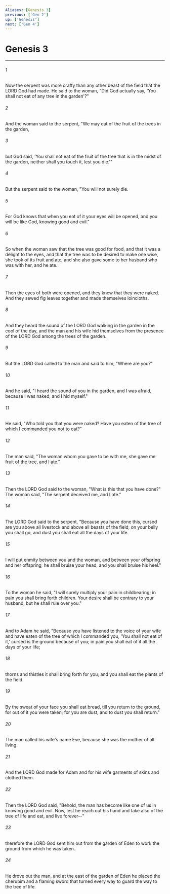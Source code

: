 ```yaml
---
Aliases: [Genesis 3]
previous: ['Gen 2']
up: ['Genesis']
next: ['Gen 4']
---
```

# Genesis 3

***

 

###### 1 
Now the serpent was more crafty than any other beast of the field that the LORD God had made.
 He said to the woman, "Did God actually say, 'You shall not eat of any tree in the garden'?" 
 

###### 2 
And the woman said to the serpent, "We may eat of the fruit of the trees in the garden, 
 

###### 3 
but God said, 'You shall not eat of the fruit of the tree that is in the midst of the garden, neither shall you touch it, lest you die.'" 
 

###### 4 
But the serpent said to the woman, "You will not surely die. 
 

###### 5 
For God knows that when you eat of it your eyes will be opened, and you will be like God, knowing good and evil." 
 

###### 6 
So when the woman saw that the tree was good for food, and that it was a delight to the eyes, and that the tree was to be desired to make one wise, she took of its fruit and ate, and she also gave some to her husband who was with her, and he ate. 
 

###### 7 
Then the eyes of both were opened, and they knew that they were naked. And they sewed fig leaves together and made themselves loincloths.
 
 

###### 8 
And they heard the sound of the LORD God walking in the garden in the cool of the day, and the man and his wife hid themselves from the presence of the LORD God among the trees of the garden. 
 

###### 9 
But the LORD God called to the man and said to him, "Where are you?" 
 

###### 10 
And he said, "I heard the sound of you in the garden, and I was afraid, because I was naked, and I hid myself." 
 

###### 11 
He said, "Who told you that you were naked? Have you eaten of the tree of which I commanded you not to eat?" 
 

###### 12 
The man said, "The woman whom you gave to be with me, she gave me fruit of the tree, and I ate." 
 

###### 13 
Then the LORD God said to the woman, "What is this that you have done?" The woman said, "The serpent deceived me, and I ate."
 
 

###### 14 
The LORD God said to the serpent,
 "Because you have done this, 
 cursed are you above all livestock 
 and above all beasts of the field; 
 on your belly you shall go, 
 and dust you shall eat 
 all the days of your life. 
 
 

###### 15 
I will put enmity between you and the woman, 
 and between your offspring and her offspring; 
 he shall bruise your head, 
 and you shall bruise his heel."
 
 

###### 16 
To the woman he said,
 "I will surely multiply your pain in childbearing; 
 in pain you shall bring forth children. 
 Your desire shall be contrary to your husband, 
 but he shall rule over you."
 
 

###### 17 
And to Adam he said,
 "Because you have listened to the voice of your wife 
 and have eaten of the tree 
 of which I commanded you, 
 'You shall not eat of it,' 
 cursed is the ground because of you; 
 in pain you shall eat of it all the days of your life; 
 
 

###### 18 
thorns and thistles it shall bring forth for you; 
 and you shall eat the plants of the field. 
 
 

###### 19 
By the sweat of your face 
 you shall eat bread, 
 till you return to the ground, 
 for out of it you were taken; 
 for you are dust, 
 and to dust you shall return."
 
 

###### 20 
The man called his wife's name Eve, because she was the mother of all living. 
 

###### 21 
And the LORD God made for Adam and for his wife garments of skins and clothed them.
 
 

###### 22 
Then the LORD God said, "Behold, the man has become like one of us in knowing good and evil. Now, lest he reach out his hand and take also of the tree of life and eat, and live forever--" 
 

###### 23 
therefore the LORD God sent him out from the garden of Eden to work the ground from which he was taken. 
 

###### 24 
He drove out the man, and at the east of the garden of Eden he placed the cherubim and a flaming sword that turned every way to guard the way to the tree of life.
 
